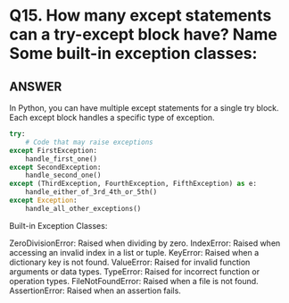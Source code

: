 # Q15. How many except statements can a try-except block have? Name Some built-in exception classes:

## ANSWER

In Python, you can have multiple except statements for a single try block. Each except block handles a specific type of exception.

```python
try:
    # Code that may raise exceptions
except FirstException:
    handle_first_one()
except SecondException:
    handle_second_one()
except (ThirdException, FourthException, FifthException) as e:
    handle_either_of_3rd_4th_or_5th()
except Exception:
    handle_all_other_exceptions()
```

Built-in Exception Classes:

ZeroDivisionError: Raised when dividing by zero.
IndexError: Raised when accessing an invalid index in a list or tuple.
KeyError: Raised when a dictionary key is not found.
ValueError: Raised for invalid function arguments or data types.
TypeError: Raised for incorrect function or operation types.
FileNotFoundError: Raised when a file is not found.
AssertionError: Raised when an assertion fails.
